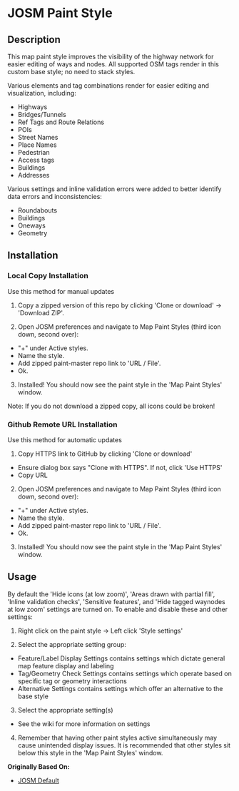 # JOSM Paint Style

## Description

This map paint style improves the visibility of the highway network for easier editing of ways and nodes. All supported OSM tags render in this custom base style; no need to stack styles. 

Various elements and tag combinations render for easier editing and visualization, including:
- Highways
- Bridges/Tunnels
- Ref Tags and Route Relations
- POIs
- Street Names
- Place Names
- Pedestrian
- Access tags
- Buildings
- Addresses

Various settings and inline validation errors were added to better identify data errors and inconsistencies:
- Roundabouts
- Buildings
- Oneways
- Geometry

## Installation

### Local Copy Installation
Use this method for manual updates

1. Copy a zipped version of this repo by clicking 'Clone or download' -> 'Download ZIP'.

2. Open JOSM preferences and navigate to Map Paint Styles (third icon down, second over):
  - "+" under Active styles.
  - Name the style.
  - Add zipped paint-master repo link to 'URL / File'. 
  - Ok.

3. Installed! You should now see the paint style in the 'Map Paint Styles' window.

Note: If you do not download a zipped copy, all icons could be broken! 

### Github Remote URL Installation
Use this method for automatic updates

1. Copy HTTPS link to GitHub by clicking 'Clone or download'
  - Ensure dialog box says "Clone with HTTPS". If not, click 'Use HTTPS'
  - Copy URL

2. Open JOSM preferences and navigate to Map Paint Styles (third icon down, second over):
  - "+" under Active styles.
  - Name the style.
  - Add zipped paint-master repo link to 'URL / File'. 
  - Ok.

3. Installed! You should now see the paint style in the 'Map Paint Styles' window.

## Usage

By default the 'Hide icons (at low zoom)', 'Areas drawn with partial fill', 'Inline validation checks', 'Sensitive features', and 'Hide tagged waynodes at low zoom' settings are turned on. To enable and disable these and other settings: 
1. Right click on the paint style -> Left click 'Style settings'

2. Select the appropriate setting group:
  - Feature/Label Display Settings contains settings which dictate general map feature display and labeling
  - Tag/Geometry Check Settings contains settings which operate based on specific tag or geometry interactions
  - Alternative Settings contains settings which offer an alternative to the base style

3. Select the appropriate setting(s)
  - See the wiki for more information on settings

4. Remember that having other paint styles active simultaneously may cause unintended display issues. It is recommended that other styles sit below this style in the 'Map Paint Styles' window.

**Originally Based On:**

* [JOSM Default](https://josm.openstreetmap.de/wiki/Styles)
